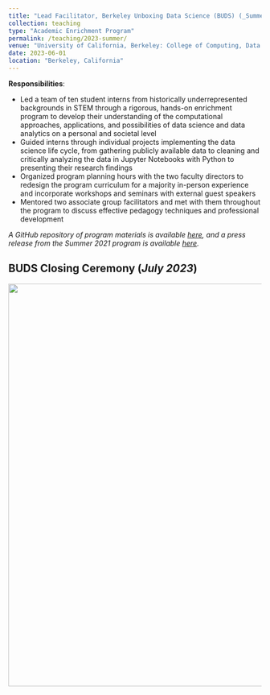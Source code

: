 ```yaml
---
title: "Lead Facilitator, Berkeley Unboxing Data Science (BUDS) (_Summer 2023_)"
collection: teaching
type: "Academic Enrichment Program"
permalink: /teaching/2023-summer/
venue: "University of California, Berkeley: College of Computing, Data Science, and Society (CDSS)"
date: 2023-06-01
location: "Berkeley, California"
---
```


__Responsibilities__:
- Led a team of ten student interns from historically underrepresented backgrounds in STEM through a rigorous, hands-on enrichment program to develop their understanding of the computational approaches, applications, and possibilities of data science and data analytics on a personal and societal level
- Guided interns through individual projects implementing the data science life cycle, from gathering publicly available data to cleaning and critically analyzing the data in Jupyter Notebooks with Python to presenting their research findings
- Organized program planning hours with the two faculty directors to redesign the program curriculum for a majority in-person experience and incorporate workshops and seminars with external guest speakers
- Mentored two associate group facilitators and met with them throughout the program to discuss effective pedagogy techniques and professional development

_A GitHub repository of program materials is available [here](https://github.com/ds-modules/BUDS-SU23), and a press release from the Summer 2021 program is available [here](https://data.berkeley.edu/news/berkeley-unboxing-data-science-program-doubles-number-interns-second-year)._

## BUDS Closing Ceremony (_July 2023_)
<img width="800" src="https://drive.google.com/file/d/1DdaH91BVHlBIteI-IZliMpjFDp4otTnO/view?usp=sharing">
